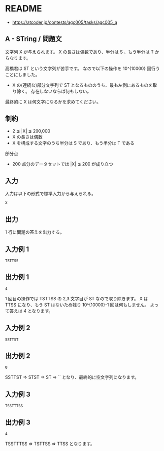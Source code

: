 # README
- <https://atcoder.jp/contests/agc005/tasks/agc005_a>
## A - STring / 問題文
文字列 X が与えられます。
X の長さは偶数であり、半分は S 、もう半分は T からなります。

高橋君は ST という文字列が苦手です。
なので以下の操作を 10^{10000} 回行うことにしました。

* X の(連続な)部分文字列で ST となるもののうち、最も左側にあるものを取り除く。
  存在しないならば何もしない。

最終的に X は何文字になるかを求めてください。
## 制約
* 2 ≦ |X| ≦ 200,000
* X の長さは偶数
* X を構成する文字のうち半分は S であり、もう半分は T である

部分点

* 200 点分のデータセットでは |X| ≦ 200 が成り立つ
## 入力
入力は以下の形式で標準入力から与えられる。

```
X
```
## 出力
1 行に問題の答えを出力する。
## 入力例 1
```
TSTTSS
```
## 出力例 1
```
4
```

1 回目の操作では TSTTSS の 2,3 文字目が ST なので取り除きます。
X は TTSS になり、もう ST はないため残り 10^{10000}-1 回は何もしません。
よって答えは 4 となります。
## 入力例 2
```
SSTTST
```
## 出力例 2
```
0
```

SSTTST ⇒ STST ⇒ ST ⇒ `` となり、最終的に空文字列になります。
## 入力例 3
```
TSSTTTSS
```
## 出力例 3
```
4
```

TSSTTTSS ⇒ TSTTSS ⇒ TTSS となります。
